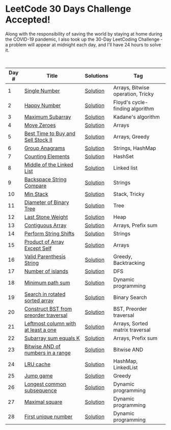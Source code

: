 # LeetCode 30 Days Challenge Accepted!

Along with the responsibility of saving the world by staying at home during the COVID-19 pandemic, I also took up the 30-Day LeetCoding Challenge - a problem will appear at midnight each day, and I'll have 24 hours to solve it.

<br/>

|  Day #  |      Title     |   Solutions  | Tag                   
|-----|----------------|---------------|-------------
|1|[Single Number](https://leetcode.com/explore/featured/card/30-day-leetcoding-challenge/528/week-1/3283/)|[Solution](../master/Day1_SingleNumber.java) |Arrays, Bitwise operation, Tricky|
|2|[Happy Number](https://leetcode.com/explore/featured/card/30-day-leetcoding-challenge/528/week-1/3284/)|[Solution](../master/Day2_HappyNumber.java) |Floyd's cycle-finding algorithm|
|3|[Maximum Subarray](https://leetcode.com/explore/featured/card/30-day-leetcoding-challenge/528/week-1/3285/)|[Solution](../master/Day3_MaximumSubarray.java) |Kadane's algorithm|
|4|[Move Zeroes](https://leetcode.com/explore/featured/card/30-day-leetcoding-challenge/528/week-1/3286/)|[Solution](../master/Day4_MoveZeroes.java) |Arrays|
|5|[Best Time to Buy and Sell Stock II](https://leetcode.com/explore/featured/card/30-day-leetcoding-challenge/528/week-1/3287/)|[Solution](../master/Day5_BestTimeToBuyAndSellStockII.java) |Arrays, Greedy|
|6|[Group Anagrams](https://leetcode.com/explore/featured/card/30-day-leetcoding-challenge/528/week-1/3288/)|[Solution](../master/Day6_GroupAnagrams.java) |Strings, HashMap|
|7|[Counting Elements](https://leetcode.com/explore/featured/card/30-day-leetcoding-challenge/528/week-1/3289/)|[Solution](../master/Day7_CountingElements.java) |HashSet|
|8|[Middle of the Linked List](https://leetcode.com/explore/featured/card/30-day-leetcoding-challenge/528/week-1/3290/)|[Solution](../master/Day8_MiddleOfTheLinkedList.java) |Linked list|
|9|[Backspace String Compare](https://leetcode.com/explore/featured/card/30-day-leetcoding-challenge/528/week-1/3291/)|[Solution](../master/Day9_BackspaceStringCompare.java) |Strings|
|10|[Min Stack](https://leetcode.com/explore/featured/card/30-day-leetcoding-challenge/528/week-1/3292/)|[Solution](../master/Day10_MinStack.java) |Stack, Tricky|
|11|[Diameter of Binary Tree](https://leetcode.com/explore/featured/card/30-day-leetcoding-challenge/528/week-1/32893/)|[Solution](../master/Day11_DiameterOfBinaryTree.java) |Tree|
|12|[Last Stone Weight](https://leetcode.com/explore/featured/card/30-day-leetcoding-challenge/528/week-1/3297/)|[Solution](../master/Day12_LastStoneWeight.java) |Heap|
|13|[Contiguous Array](https://leetcode.com/explore/featured/card/30-day-leetcoding-challenge/528/week-1/3298/)|[Solution](../master/Day13_ContiguousArray.java) |Arrays, Prefix sum|
|14|[Perform String Shifts](https://leetcode.com/explore/featured/card/30-day-leetcoding-challenge/528/week-1/3299/)|[Solution](../master/Day14_PerformStringShifts.java) |Strings|
|15|[Product of Array Except Self](https://leetcode.com/explore/featured/card/30-day-leetcoding-challenge/528/week-1/3300/)|[Solution](../master/Day15_ProductOfArrayExceptSelf.java) |Arrays|
|16|[Valid Parenthesis String](https://leetcode.com/explore/featured/card/30-day-leetcoding-challenge/528/week-1/3301/)|[Solution](../master/Day16_ValidParenthesisString.java) |Greedy, Backtracking|
|17|[Number of islands](https://leetcode.com/explore/featured/card/30-day-leetcoding-challenge/528/week-1/3302/)|[Solution](../master/Day17_NumberOfIslands.java) |DFS|
|18|[Minimum path sum](https://leetcode.com/explore/featured/card/30-day-leetcoding-challenge/528/week-1/3303/)|[Solution](../master/Day18_MinimumPathSum.java) |Dynamic programming|
|19|[Search in rotated sorted array](https://leetcode.com/explore/featured/card/30-day-leetcoding-challenge/528/week-1/3304/)|[Solution](../master/Day19_SearchInRotatedSortedArray.java) |Binary Search|
|20|[Construct BST from preorder traversal](https://leetcode.com/explore/featured/card/30-day-leetcoding-challenge/528/week-1/3305/)|[Solution](../master/Day20_ConstructBSTFromPreorderTraversal.java) |BST, Preorder traversal|
|21|[Leftmost column with at least a one](https://leetcode.com/explore/featured/card/30-day-leetcoding-challenge/528/week-1/3306/)|[Solution](../master/Day21_LeftmostColWithAtLeastAOne.java) |Arrays, Sorted matrix traversal|
|22|[Subarray sum equals K](https://leetcode.com/explore/featured/card/30-day-leetcoding-challenge/528/week-1/3307/)|[Solution](../master/Day22_SubarraySumEqualsK.java) |Arrays, Prefix sum|
|23|[Bitwise AND of numbers in a range](https://leetcode.com/explore/featured/card/30-day-leetcoding-challenge/528/week-1/3308/)|[Solution](../master/Day23_BitwiseANDofNumbersRange.java) |Bitwise AND|
|24|[LRU cache](https://leetcode.com/explore/featured/card/30-day-leetcoding-challenge/528/week-1/3309/)|[Solution](../master/Day24_LRU_Cache.java) |HashMap, LinkedList|
|25|[Jump game](https://leetcode.com/explore/featured/card/30-day-leetcoding-challenge/528/week-1/3310/)|[Solution](../master/Day25_JumpGame.java) |Greedy|
|26|[Longest common subsequence](https://leetcode.com/explore/featured/card/30-day-leetcoding-challenge/528/week-1/3311/)|[Solution](../master/Day26_LongestCommonSubsequence.java) |Dynamic programming|
|27|[Maximal square](https://leetcode.com/explore/featured/card/30-day-leetcoding-challenge/528/week-1/3312/)|[Solution](../master/Day27_MaximalSquare.java) |Dynamic programming|
|28|[First unique number](https://leetcode.com/explore/featured/card/30-day-leetcoding-challenge/528/week-1/3313/)|[Solution](../master/Day28_FirstUniqueNumber.java) |Dynamic programming|